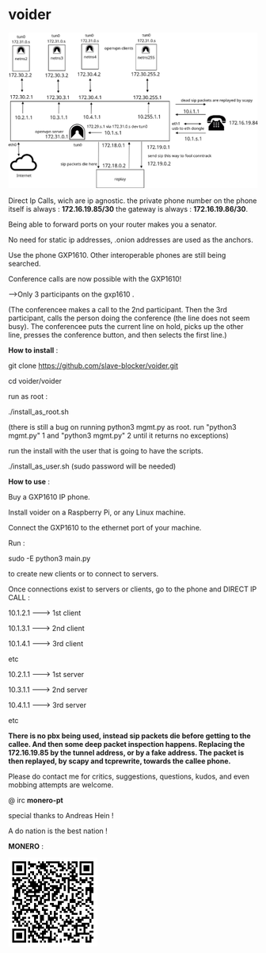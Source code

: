 # voider

![tiefer](tiefer.png)

Direct Ip Calls, wich are ip agnostic.
the private phone number on the phone itself is always : **172.16.19.85/30**
the gateway is always : **172.16.19.86/30**.

Being able to forward ports on your router makes you a senator.

No need for static ip addresses, .onion addresses are used as the 
anchors.

Use the phone GXP1610. Other interoperable phones are still being searched. 

Conference calls are now possible with the GXP1610!

-->Only 3 participants on the gxp1610 .

(The conferencee makes a call to the 2nd participant. Then the 3rd participant, calls the person doing the conference (the line does not seem busy). The conferencee puts the current line on hold, picks up the other line, presses the conference button, and then selects the first line.)

 

**How to install** :
 
git clone https://github.com/slave-blocker/voider.git

cd voider/voider

run as root :

./install_as_root.sh

(there is still a bug on running python3 mgmt.py as root.
run "python3 mgmt.py" 1 and "python3 mgmt.py" 2 until it returns no exceptions)

run the install with the user that is going to have the scripts.

./install_as_user.sh (sudo password will be needed)


**How to use** :

Buy a GXP1610 IP phone.

Install voider on a Raspberry Pi, or any Linux machine.

Connect the GXP1610 to the ethernet port of your machine.

Run : 

sudo -E python3 main.py

to create new clients or to connect to servers.
  
Once connections exist to servers or clients,
go to the phone and DIRECT IP CALL : 

10.1.2.1 ---> 1st client

10.1.3.1 ---> 2nd client 

10.1.4.1 ---> 3rd client

etc

10.2.1.1 ---> 1st server 

10.3.1.1 ---> 2nd server 

10.4.1.1 ---> 3rd server

etc

**There is no pbx being used, instead sip packets die before getting to the callee.
And then some deep packet inspection happens. Replacing the 172.16.19.85 by the tunnel address, or by a fake address.
The packet is then replayed, by scapy and tcprewrite, towards the callee phone.**



Please do contact me for critics, suggestions, questions, kudos, and even mobbing attempts are welcome.

@ irc   **monero-pt**

special thanks to Andreas Hein !

A do nation is the best nation !

**MONERO** :

![xmr](xmr.gif)

